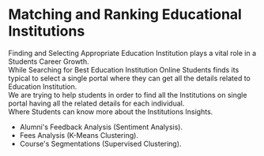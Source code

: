 # Matching and Ranking Educational Institutions
Finding and Selecting Appropriate Education Institution plays a vital role in a Students Career Growth.
<br>
While Searching for Best Education Institution Online Students finds its typical to select a single portal where they can get all the details related to Education Institution.
<br>
We are trying to help students in order to find all the Institutions on single portal having all the related details for each individual.
<br>
Where Students can know more about the Institutions Insights.
<br>
* Alumni's Feedback Analysis (Sentiment Analysis).
* Fees Analysis (K-Means Clustering).
* Course's Segmentations (Supervised Clustering).
